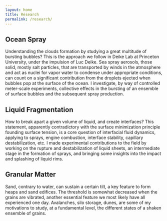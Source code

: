 ```yaml
---
layout: home
title: Research
permalink: /research/
---
```


## Ocean Spray 
Understanding the clouds formation by studying a great multitude of bursting bubbles?
This is the approach we follow in Deike Lab at Princeton University, under the impulsion of Luc Deike.
Sea spray aerosols, those solid, mostly salt particles, that are transported by winds in the atmosphere and act as nuclei for vapor water to condense under appropriate conditions, can count on a significant contribution from the droplets ejected when bubbles pop at the surface of the ocean. 
I investigate, by way of controlled meter-scale experiments, collective effects in the bursting of an ensemble of surface bubbles and the subsequent spray production.

## Liquid Fragmentation 
How to break apart a given volume of liquid, and create interfaces?
This statement, apparently contradictory with the surface minimization principle founding surface tension, is a core question of interfacial fluid dynamics, applying to sprays, engine combustion, interface stability, capillary destabilization, etc.
I made experimental contributions to the field by working on the rupture and destabilization of liquid sheets, an intermediate stage in the formation of sprays, and bringing some insights into the impact and splashing of liquid rims.
  
## Granular Matter 
Sand, contrary to water, can sustain a certain tilt, a key feature to form heaps and sand edifices.
The threshold is somewhat decreased when the grains are vibrated, another essential feature we most likely have all experienced one day.
Avalanches, silo storage, dunes, are some of my motivations to study, at a fundamental level, the different states of a shaken ensemble of grains. 
